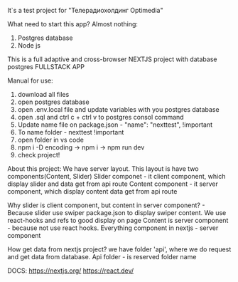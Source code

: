 It`s a test project for "Телерадиохолдинг Optimedia"

What need to start this app? Almost nothing:
1. Postgres database
2. Node js


This is a full adaptive and cross-browser NEXTJS project with database postgres
FULLSTACK APP

Manual for use:
1. download all files
2. open postgres database
3. open .env.local file and update variables with you postgres database
4. open .sql and ctrl c + ctrl v to postgres consol command
5. Update name file on package.json -   "name": "nexttest", !important
6. To name folder - nexttest  !important
7. open folder in vs code
8. npm i -D encoding -> npm i -> npm run dev 
9. check project!


About this project:
We have server layout. This layout is have two components(Content, Slider)
Slider componet - it client component, which display slider and data get from api route
Content component - it server component, which display content data get from api route

Why slider is client component, but content in server component? - 
Because slider use swiper package.json to display swiper content. We use react-hooks and refs to good display on page
Content is server component - because not use react hooks. 
Everything component in nextjs - server component


How get data from nextjs project? we have folder 'api', where we do request and get data from database.
Api folder - is reserved folder name

DOCS:
https://nextjs.org/
https://react.dev/
